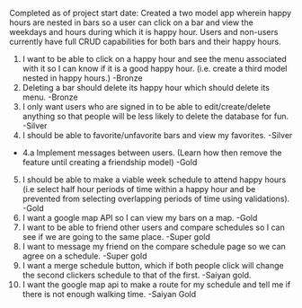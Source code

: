 Completed as of project start date: Created a two model app wherein happy hours
are nested in bars so a user can click on a bar and view the weekdays and hours
during which it is happy hour. Users and non-users currently have full CRUD
capabilities for both bars and their happy hours.


1. I want to be able to click on a happy hour and see the menu associated with it
so I can know if it is a good happy hour. (i.e. create a third model nested in
 happy hours.) -Bronze
2. Deleting a bar should delete its happy hour which should delete its menu.
 -Bronze
3. I only want users who are signed in to be able to edit/create/delete anything
 so that people will be less likely to delete the database for fun. -Silver
4. I should be able to favorite/unfavorite bars and view my favorites. -Silver
  * 4.a Implement messages between users. (Learn how then remove the feature until
creating a friendship model) -Gold
5. I should be able to make a viable week schedule to attend happy hours (i.e
select half hour periods of time within a happy hour and be prevented from
selecting overlapping periods of time using validations). -Gold
6. I want a google map API so I can view my bars on a map. -Gold
7. I want to be able to friend other users and compare schedules so I can see
if we are going to the same place. -Super gold
8. I want to message my friend on the compare schedule page so we can agree on
a schedule. -Super gold
9. I want a merge schedule button, which if both people click will change the
second clickers schedule to that of the first. -Saiyan gold.
10. I want the google map api to make a route for my schedule and tell me if
there is not enough walking time. -Saiyan Gold
